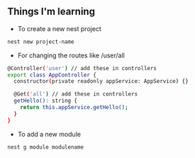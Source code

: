 ## Things I'm learning

- To create a new nest project

```bash
nest new project-name
```

- For changing the routes like /user/all

```bash
@Controller('user') // add these in controllers
export class AppController {
  constructor(private readonly appService: AppService) {}

  @Get('all') // add these in controllers
  getHello(): string {
    return this.appService.getHello();
  }
}

```

- To add a new module

```bash
nest g module modulename
```
